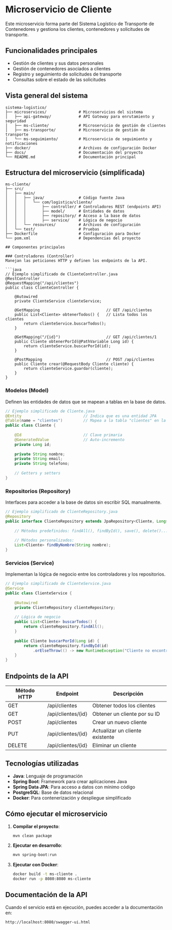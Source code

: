 # Microservicio de Cliente

Este microservicio forma parte del Sistema Logístico de Transporte de Contenedores y gestiona los clientes, contenedores y solicitudes de transporte.

## Funcionalidades principales

- Gestión de clientes y sus datos personales
- Gestión de contenedores asociados a clientes
- Registro y seguimiento de solicitudes de transporte
- Consultas sobre el estado de las solicitudes

## Vista general del sistema

```
sistema-logistico/
├── microservices/              # Microservicios del sistema
│   ├── api-gateway/            # API Gateway para enrutamiento y seguridad
│   ├── ms-cliente/             # Microservicio de gestión de clientes
│   ├── ms-transporte/          # Microservicio de gestión de transporte
│   └── ms-seguimiento/         # Microservicio de seguimiento y notificaciones
├── docker/                     # Archivos de configuración Docker
├── docs/                       # Documentación del proyecto
└── README.md                   # Documentación principal
```

## Estructura del microservicio (simplificada)

```
ms-cliente/
├── src/
│   ├── main/
│   │   ├── java/               # Código fuente Java
│   │   │   └── com/logistica/cliente/
│   │   │       ├── controller/ # Controladores REST (endpoints API)
│   │   │       ├── model/      # Entidades de datos
│   │   │       ├── repository/ # Acceso a la base de datos
│   │   │       ├── service/    # Lógica de negocio
│   │   └── resources/          # Archivos de configuración
│   └── test/                   # Pruebas
├── Dockerfile                  # Configuración para Docker
└── pom.xml                     # Dependencias del proyecto

## Componentes principales

### Controladores (Controller)
Manejan las peticiones HTTP y definen los endpoints de la API.

```java
// Ejemplo simplificado de ClienteController.java
@RestController
@RequestMapping("/api/clientes")
public class ClienteController {
    
    @Autowired
    private ClienteService clienteService;
    
    @GetMapping                             // GET /api/clientes
    public List<Cliente> obtenerTodos() {   // Lista todos los clientes
        return clienteService.buscarTodos();
    }
    
    @GetMapping("/{id}")                    // GET /api/clientes/1
    public Cliente obtenerPorId(@PathVariable Long id) {
        return clienteService.buscarPorId(id);
    }
    
    @PostMapping                            // POST /api/clientes
    public Cliente crear(@RequestBody Cliente cliente) {
        return clienteService.guardar(cliente);
    }
}
```

### Modelos (Model)
Definen las entidades de datos que se mapean a tablas en la base de datos.

```java
// Ejemplo simplificado de Cliente.java
@Entity                           // Indica que es una entidad JPA
@Table(name = "clientes")         // Mapea a la tabla "clientes" en la BD
public class Cliente {
    
    @Id                           // Clave primaria
    @GeneratedValue               // Auto-incremento
    private Long id;
    
    private String nombre;
    private String email;
    private String telefono;
    
    // Getters y setters
}
```

### Repositorios (Repository)
Interfaces para acceder a la base de datos sin escribir SQL manualmente.

```java
// Ejemplo simplificado de ClienteRepository.java
@Repository
public interface ClienteRepository extends JpaRepository<Cliente, Long> {
    
    // Métodos predefinidos: findAll(), findById(), save(), delete()...
    
    // Métodos personalizados:
    List<Cliente> findByNombre(String nombre);
}
```

### Servicios (Service)
Implementan la lógica de negocio entre los controladores y los repositorios.

```java
// Ejemplo simplificado de ClienteService.java
@Service
public class ClienteService {
    
    @Autowired
    private ClienteRepository clienteRepository;
    
    // Lógica de negocio
    public List<Cliente> buscarTodos() {
        return clienteRepository.findAll();
    }
    
    public Cliente buscarPorId(Long id) {
        return clienteRepository.findById(id)
            .orElseThrow(() -> new RuntimeException("Cliente no encontrado"));
    }
}
```

## Endpoints de la API

| Método HTTP | Endpoint | Descripción |
|-------------|----------|-------------|
| GET | /api/clientes | Obtener todos los clientes |
| GET | /api/clientes/{id} | Obtener un cliente por su ID |
| POST | /api/clientes | Crear un nuevo cliente |
| PUT | /api/clientes/{id} | Actualizar un cliente existente |
| DELETE | /api/clientes/{id} | Eliminar un cliente |

## Tecnologías utilizadas

- **Java**: Lenguaje de programación
- **Spring Boot**: Framework para crear aplicaciones Java
- **Spring Data JPA**: Para acceso a datos con mínimo código
- **PostgreSQL**: Base de datos relacional
- **Docker**: Para contenerización y despliegue simplificado

## Cómo ejecutar el microservicio

1. **Compilar el proyecto**:
   ```bash
   mvn clean package
   ```

2. **Ejecutar en desarrollo**:
   ```bash
   mvn spring-boot:run
   ```

3. **Ejecutar con Docker**:
   ```bash
   docker build -t ms-cliente .
   docker run -p 8080:8080 ms-cliente
   ```

## Documentación de la API

Cuando el servicio está en ejecución, puedes acceder a la documentación en:
```
http://localhost:8080/swagger-ui.html
```
